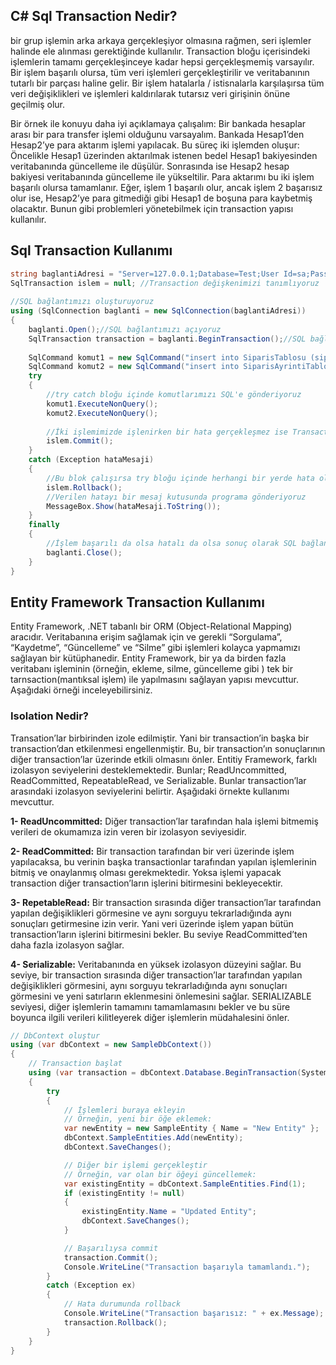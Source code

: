 ## C# Sql Transaction Nedir?

bir grup işlemin arka arkaya gerçekleşiyor olmasına rağmen, seri işlemler halinde ele alınması gerektiğinde kullanılır. 
Transaction bloğu içerisindeki işlemlerin tamamı gerçekleşinceye kadar hepsi gerçekleşmemiş varsayılır. 
Bir işlem başarılı olursa, tüm veri işlemleri gerçekleştirilir ve veritabanının tutarlı bir parçası haline gelir. 
Bir işlem hatalarla / istisnalarla karşılaşırsa tüm veri değişiklikleri ve işlemleri kaldırılarak tutarsız veri girişinin önüne geçilmiş olur.

Bir örnek ile konuyu daha iyi açıklamaya çalışalım: Bir bankada hesaplar arası bir para transfer işlemi olduğunu varsayalım. 
Bankada Hesap1’den Hesap2’ye para aktarım işlemi yapılacak. Bu süreç iki işlemden oluşur: Öncelikle Hesap1 üzerinden aktarılmak istenen bedel Hesap1 bakiyesinden veritabanında güncelleme ile düşülür. 
Sonrasında ise Hesap2 hesap bakiyesi veritabanında güncelleme ile yükseltilir. 
Para aktarımı bu iki işlem başarılı olursa tamamlanır. 
Eğer, işlem 1 başarılı olur, ancak işlem 2 başarısız olur ise, Hesap2’ye para gitmediği gibi Hesap1 de boşuna para kaybetmiş olacaktır. 
Bunun gibi problemleri yönetebilmek için transaction yapısı kullanılır.

## Sql Transaction Kullanımı

```cs
string baglantiAdresi = "Server=127.0.0.1;Database=Test;User Id=sa;Password=123456;";// Bu alanı kendi bağlantı bilgileriniz ile güncelleyin ... 
SqlTransaction islem = null; //Transaction değişkenimizi tanımlıyoruz
 
//SQL bağlantımızı oluşturuyoruz
using (SqlConnection baglanti = new SqlConnection(baglantiAdresi))
{
    baglanti.Open();//SQL bağlantımızı açıyoruz
    SqlTransaction transaction = baglanti.BeginTransaction();//SQL bağlantımız için Transaction işlemini başlatıyoruz
 
    SqlCommand komut1 = new SqlCommand("insert into SiparisTablosu (siparisID, siparisAciklamasi) values(1, 'TestSiparis')", baglanti, transaction);  //İlk parça insert işlemini SQL'e gönderecek komutu yazıyoruz
    SqlCommand komut2 = new SqlCommand("insert into SiparisAyrintiTablosu (SiparisID, SatirNO, SatirAciklamasi) values(1, 1, 'Test Satiri')", baglanti, transaction);  //İkinci parça insert işlemimizi de SQL'e  gönderecek komutu yazıyoruz
    try
    {
        //try catch bloğu içinde komutlarımızı SQL'e gönderiyoruz
        komut1.ExecuteNonQuery();
        komut2.ExecuteNonQuery(); 
 
        //İki işlemimizde işlenirken bir hata gerçekleşmez ise Transaction işlemini onaylıyoruz
        islem.Commit();
    }
    catch (Exception hataMesaji)
    {
        //Bu blok çalışırsa try bloğu içinde herhangi bir yerde hata oluşmuş demektir ki o zaman SQL'e yazılan verileri geri alıyoruz
        islem.Rollback();
        //Verilen hatayı bir mesaj kutusunda programa gönderiyoruz
        MessageBox.Show(hataMesaji.ToString());
    }
    finally
    {
        //İşlem başarılı da olsa hatalı da olsa sonuç olarak SQL bağlantımızı kapatıyoruz
        baglanti.Close();
    }
}
```

## Entity Framework Transaction Kullanımı

Entity Framework, .NET tabanlı bir ORM (Object-Relational Mapping) aracıdır. Veritabanına erişim sağlamak için ve gerekli “Sorgulama”, “Kaydetme”, “Güncelleme” ve “Silme” gibi işlemleri kolayca yapmamızı sağlayan bir kütüphanedir. 
Entity Framework, bir ya da birden fazla veritabanı işleminin (örneğin, ekleme, silme, güncelleme gibi ) tek bir tarnsaction(mantıksal işlem) ile yapılmasını sağlayan yapısı mevcuttur. 
Aşağıdaki örneği inceleyebilirsiniz.

### Isolation Nedir?

Transation’lar birbirinden izole edilmiştir. Yani bir transaction’in başka bir transaction’dan etkilenmesi engellenmiştir. Bu, bir transaction’ın sonuçlarının diğer transaction’lar üzerinde etkili olmasını önler.
Entitiy Framework, farklı izolasyon seviyelerini desteklemektedir. Bunlar; ReadUncommitted, ReadCommitted, RepeatableRead, ve Serializable. Bunlar transaction’lar arasındaki izolasyon seviyelerini belirtir.
Aşağıdaki örnekte kullanımı mevcuttur.

**1- ReadUncommitted:** Diğer transaction’lar tarafından hala işlemi bitmemiş verileri de okumamıza izin veren bir izolasyon seviyesidir.

**2- ReadCommitted:** Bir transaction tarafından bir veri üzerinde işlem yapılacaksa, bu verinin başka transactionlar tarafından yapılan işlemlerinin bitmiş ve onaylanmış olması gerekmektedir. 
Yoksa işlemi yapacak transaction diğer transaction’ların işlerini bitirmesini bekleyecektir.

**3- RepetableRead:** Bir transaction sırasında diğer transaction’lar tarafından yapılan değişiklikleri görmesine ve aynı sorguyu tekrarladığında aynı sonuçları getirmesine izin verir. 
Yani veri üzerinde işlem yapan bütün transaction’ların işlerini bitirmesini bekler. Bu seviye ReadCommitted’ten daha fazla izolasyon sağlar.

**4- Serializable:** Veritabanında en yüksek izolasyon düzeyini sağlar. Bu seviye, bir transaction sırasında diğer transaction’lar tarafından yapılan değişiklikleri görmesini, aynı sorguyu 
tekrarladığında aynı sonuçları görmesini ve yeni satırların eklenmesini önlemesini sağlar. SERIALIZABLE seviyesi, diğer işlemlerin tamamını tamamlamasını bekler ve bu süre boyunca 
ilgili verileri kilitleyerek diğer işlemlerin müdahalesini önler.

```cs
// DbContext oluştur
using (var dbContext = new SampleDbContext())
{
    // Transaction başlat
    using (var transaction = dbContext.Database.BeginTransaction(System.Data.IsolationLevel.ReadCommitted))
    {
        try
        {
            // İşlemleri buraya ekleyin
            // Örneğin, yeni bir öğe eklemek:
            var newEntity = new SampleEntity { Name = "New Entity" };
            dbContext.SampleEntities.Add(newEntity);
            dbContext.SaveChanges();

            // Diğer bir işlemi gerçekleştir
            // Örneğin, var olan bir öğeyi güncellemek:
            var existingEntity = dbContext.SampleEntities.Find(1);
            if (existingEntity != null)
            {
                existingEntity.Name = "Updated Entity";
                dbContext.SaveChanges();
            }

            // Başarılıysa commit
            transaction.Commit();
            Console.WriteLine("Transaction başarıyla tamamlandı.");
        }
        catch (Exception ex)
        {
            // Hata durumunda rollback
            Console.WriteLine("Transaction başarısız: " + ex.Message);
            transaction.Rollback();
        }
    }
}
```
